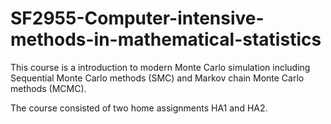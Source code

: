 # SF2955-Computer-intensive-methods-in-mathematical-statistics
This course is a introduction to modern Monte Carlo simulation including Sequential Monte Carlo methods (SMC) and Markov chain Monte Carlo methods (MCMC). 

The course consisted of two home assignments HA1 and HA2. 
